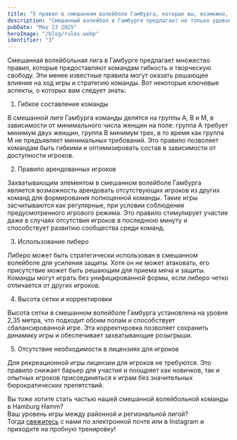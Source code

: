 ```yaml
---
title: "5 правил в смешанном волейболе Гамбурга, которые вы, возможно, не знаете"
description: "Смешанный волейбол в Гамбурге предлагает не только удовольствие, но и захватывающие сюрпризы в правилах, которые делают игру уникальной. От гибких составов команд до тактических преимуществ благодаря арендованным игрокам."
pubDate: "May 23 2025"
heroImage: "/blog/rules.webp"
identifier: "3"
---
```


Смешанная волейбольная лига в Гамбурге предлагает множество правил, которые предоставляют командам гибкость и творческую свободу. Эти менее известные правила могут оказать решающее влияние на ход игры и стратегию команды. Вот некоторые ключевые аспекты, о которых вам следует знать:
1. Гибкое составление команды

В смешанной лиге Гамбурга команды делятся на группы A, B и M, в зависимости от минимального числа женщин на поле: группа A требует минимум двух женщин, группа B минимум трех, в то время как группа M не предъявляет минимальных требований. Это правило позволяет командам быть гибкими и оптимизировать состав в зависимости от доступности игроков.

2. Правило арендованных игроков

Захватывающим элементом в смешанном волейболе Гамбурга является возможность арендовать отсутствующих игроков из других команд для формирования полноценной команды. Такие игры засчитываются как регулярные, при условии соблюдения предусмотренного игрового режима. Это правило стимулирует участие даже в случаях отсутствия игроков в последнюю минуту и способствует развитию сообщества среди команд.

3. Использование либеро

Либеро может быть стратегически использован в смешанном волейболе для усиления защиты. Хотя он не может атаковать, его присутствие может быть решающим для приема мяча и защиты. Команды могут играть без унифицированной формы, если либеро четко отличается от других игроков.

4. Высота сетки и корректировки

Высота сетки в смешанном волейболе Гамбурга установлена на уровне 2,35 метра, что подходит обоим полам и способствует сбалансированной игре. Эта корректировка позволяет сохранить динамику игры и обеспечивает захватывающие розыгрыши.

5. Отсутствие необходимости в лицензиях для игроков

Для рекреационной игры лицензии для игроков не требуются. Это правило снижает барьер для участия и поощряет как новичков, так и опытных игроков присоединяться к играм без значительных бюрократических препятствий.

Вы тоже хотите стать частью нашей смешанной волейбольной команды в Hamburg Hamm?  
Ваш уровень игры между районной и региональной лигой?  
Тогда [свяжитесь](/ru/contact/) с нами по электронной почте или в Instagram и приходите на пробную тренировку!
